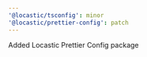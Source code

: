 ```yaml
---
'@locastic/tsconfig': minor
'@locastic/prettier-config': patch
---
```


Added Locastic Prettier Config package
